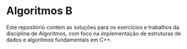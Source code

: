 # Algoritmos B
Este repositório contém as soluções para os exercícios e trabalhos da disciplina de Algoritmos, com foco na implementação de estruturas de dados e algoritmos fundamentais em C++.
